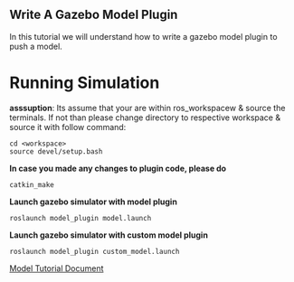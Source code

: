 ## Write A Gazebo Model Plugin
In this tutorial we will understand how to write a gazebo model plugin to push a model.


# Running Simulation <br />
**asssuption**: Its assume that your are within ros_workspacew & source the terminals. If not than please change directory to respective workspace & source it with follow command:
```
cd <workspace>
source devel/setup.bash
```

**In case you made any changes to plugin code, please do**
```
catkin_make
```

**Launch gazebo simulator with model plugin**
```
roslaunch model_plugin model.launch
```

**Launch gazebo simulator with custom model plugin**
```
roslaunch model_plugin custom_model.launch
```


[Model Tutorial Document](https://sites.google.com/view/gazebo-plugin-tutorials/5-write-a-model-plugin)